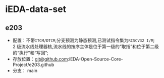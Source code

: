 # iEDA-data-set

## e203

- 配置：不带`ITCM/DTCM`,分支预测为静态预测,已测试指令集为`RISCV32 I/M`;  
  2 级流水线处理器核,流水线的按序主体是位于第一级的“取指”和位于第二级的“执行”和“写回”;
- 存放位置：git@github.com:iEDA-Open-Source-Core-Project/e203.github
- 分支： main
